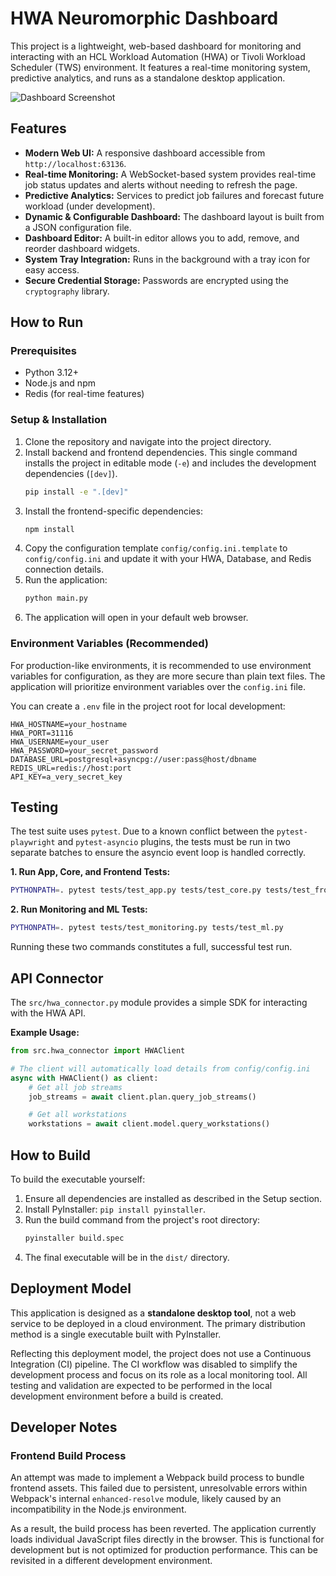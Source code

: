 # HWA Neuromorphic Dashboard

This project is a lightweight, web-based dashboard for monitoring and interacting with an HCL Workload Automation (HWA) or Tivoli Workload Scheduler (TWS) environment. It features a real-time monitoring system, predictive analytics, and runs as a standalone desktop application.

![Dashboard Screenshot](https://via.placeholder.com/800x450.png?text=Dashboard+Screenshot)

## Features

-   **Modern Web UI:** A responsive dashboard accessible from `http://localhost:63136`.
-   **Real-time Monitoring:** A WebSocket-based system provides real-time job status updates and alerts without needing to refresh the page.
-   **Predictive Analytics:** Services to predict job failures and forecast future workload (under development).
-   **Dynamic & Configurable Dashboard:** The dashboard layout is built from a JSON configuration file.
-   **Dashboard Editor:** A built-in editor allows you to add, remove, and reorder dashboard widgets.
-   **System Tray Integration:** Runs in the background with a tray icon for easy access.
-   **Secure Credential Storage:** Passwords are encrypted using the `cryptography` library.

## How to Run

### Prerequisites
-   Python 3.12+
-   Node.js and npm
-   Redis (for real-time features)

### Setup & Installation
1.  Clone the repository and navigate into the project directory.
2.  Install backend and frontend dependencies. This single command installs the project in editable mode (`-e`) and includes the development dependencies (`[dev]`).
    ```bash
    pip install -e ".[dev]"
    ```
3.  Install the frontend-specific dependencies:
    ```bash
    npm install
    ```
4.  Copy the configuration template `config/config.ini.template` to `config/config.ini` and update it with your HWA, Database, and Redis connection details.
5.  Run the application:
    ```bash
    python main.py
    ```
6.  The application will open in your default web browser.

### Environment Variables (Recommended)
For production-like environments, it is recommended to use environment variables for configuration, as they are more secure than plain text files. The application will prioritize environment variables over the `config.ini` file.

You can create a `.env` file in the project root for local development:
```
HWA_HOSTNAME=your_hostname
HWA_PORT=31116
HWA_USERNAME=your_user
HWA_PASSWORD=your_secret_password
DATABASE_URL=postgresql+asyncpg://user:pass@host/dbname
REDIS_URL=redis://host:port
API_KEY=a_very_secret_key
```

## Testing

The test suite uses `pytest`. Due to a known conflict between the `pytest-playwright` and `pytest-asyncio` plugins, the tests must be run in two separate batches to ensure the asyncio event loop is handled correctly.

**1. Run App, Core, and Frontend Tests:**
```bash
PYTHONPATH=. pytest tests/test_app.py tests/test_core.py tests/test_frontend.py
```

**2. Run Monitoring and ML Tests:**
```bash
PYTHONPATH=. pytest tests/test_monitoring.py tests/test_ml.py
```

Running these two commands constitutes a full, successful test run.

## API Connector

The `src/hwa_connector.py` module provides a simple SDK for interacting with the HWA API.

**Example Usage:**
```python
from src.hwa_connector import HWAClient

# The client will automatically load details from config/config.ini
async with HWAClient() as client:
    # Get all job streams
    job_streams = await client.plan.query_job_streams()

    # Get all workstations
    workstations = await client.model.query_workstations()
```

## How to Build

To build the executable yourself:
1.  Ensure all dependencies are installed as described in the Setup section.
2.  Install PyInstaller: `pip install pyinstaller`.
3.  Run the build command from the project's root directory:
    ```bash
    pyinstaller build.spec
    ```
4.  The final executable will be in the `dist/` directory.

## Deployment Model

This application is designed as a **standalone desktop tool**, not a web service to be deployed in a cloud environment. The primary distribution method is a single executable built with PyInstaller.

Reflecting this deployment model, the project does not use a Continuous Integration (CI) pipeline. The CI workflow was disabled to simplify the development process and focus on its role as a local monitoring tool. All testing and validation are expected to be performed in the local development environment before a build is created.

## Developer Notes

### Frontend Build Process
An attempt was made to implement a Webpack build process to bundle frontend assets. This failed due to persistent, unresolvable errors within Webpack's internal `enhanced-resolve` module, likely caused by an incompatibility in the Node.js environment.

As a result, the build process has been reverted. The application currently loads individual JavaScript files directly in the browser. This is functional for development but is not optimized for production performance. This can be revisited in a different development environment.
